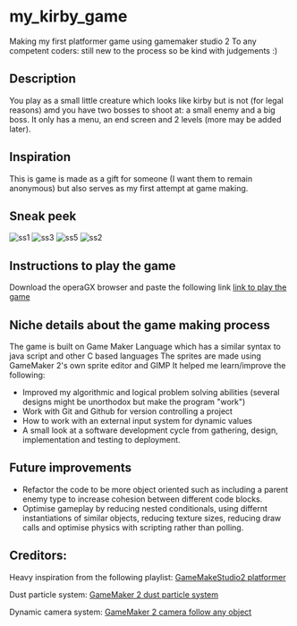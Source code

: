 # my_kirby_game
Making my first platformer game using gamemaker studio 2
To any competent coders: still new to the process so be kind with judgements :)

## Description
You play as a small little creature which looks like kirby but is not (for legal reasons) amd you have two bosses to shoot at: a small enemy and a big boss. It only has a menu, an end screen and 2 levels (more may be added later).

## Inspiration
This is game is made as a gift for someone (I want them to remain anonymous) but also serves as my first attempt at game making.

## Sneak peek

![ss1](https://user-images.githubusercontent.com/91928008/237061887-1b860c01-42d0-415b-91b8-6b644ae6bb32.png)
![ss3](https://user-images.githubusercontent.com/91928008/237061998-3bbdd65f-2e33-4b1d-b493-d283d5d3eb09.png)
![ss5](https://user-images.githubusercontent.com/91928008/237062020-e90973a0-8fe4-4d2c-95a3-9b9a259e792d.png)
![ss2](https://user-images.githubusercontent.com/91928008/237061970-f50ae897-2254-4837-8081-ef2a582db6bd.png)

## Instructions to play the game
Download the operaGX browser and paste the following link
[link to play the game](https://gx.games/games/s7y807/mykirbygame/tracks/dc010156-bf44-47ad-a532-23036f1257e7)

## Niche details about the game making process 
The game is built on Game Maker Language which has a similar syntax to java script and other C based languages
The sprites are made using GameMaker 2's own sprite editor and GIMP
It helped me learn/improve the following:
- Improved my algorithmic and logical problem solving abilities (several designs might be unorthodox but make the program "work")
- Work with Git and Github for version controlling a project
- How to work with an external input system for dynamic values
- A small look at a software development cycle from gathering, design, implementation and testing to deployment.

## Future improvements
- Refactor the code to be more object oriented such as including a parent enemy type to increase cohesion between different code blocks.
- Optimise gameplay by reducing nested conditionals, using differnt instantiations of similar objects, reducing texture sizes, reducing draw calls and optimise physics with scripting rather than polling.


## Creditors:
Heavy inspiration from the following playlist: [GameMakeStudio2 platformer](https://youtube.com/playlist?list=PLPRT_JORnIupqWsjRpJZjG07N01Wsw_GJ)

Dust particle system: [GameMaker 2 dust particle system](https://youtu.be/mJU49Ojl7CY)

Dynamic camera system: [GameMaker 2 camera follow any object](https://youtu.be/SyirFOFMlTk)


